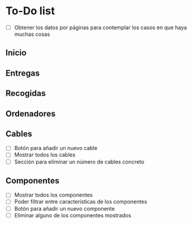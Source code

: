 # To-Do list

- [ ] Obtener los datos por páginas para contemplar los casos en que haya muchas cosas

## Inicio


## Entregas



## Recogidas



## Ordenadores



## Cables

- [ ] Botón para añadir un nuevo cable
- [ ] Mostrar todos los cables
- [ ] Sección para eliminar un número de cables concreto

## Componentes

- [ ] Mostrar todos los componentes
- [ ] Poder filtrar entre características de los componentes
- [ ] Botón para añadir un nuevo componente
- [ ] Eliminar alguno de los componentes mostrados